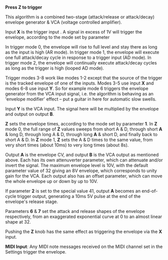 
**Press **Z** to trigger**

This algorithm is a combined two-stage (attack/release or attack/decay)
envelope generator & VCA (voltage controlled amplifier).

Input **X** is the trigger input . A signal in excess of 1V will trigger the envelope, according to the mode set by parameter

In trigger mode 0, the envelope will rise to full level and stay there as long as the input is high (AR mode). In
trigger mode 1, the envelope will execute one full attack/decay cycle in response to a trigger input (AD mode). In
trigger mode 2, the envelope will continually execute attack/decay cycles as long as the trigger is high (looped AD
mode).

Trigger modes 3-8 work like modes 1-2 except that the source of the trigger is the tracked envelope of one of the
inputs. Modes 3-5 use input **X** and modes 6-8 use input **Y**. So for example mode 6 triggers the envelope generator from the
VCA input signal, i.e. the algorithm is behaving as an 'envelope modifier' effect – put a guitar in here for automatic
slow swells.

Input **Y** is the VCA input. The signal here will be multiplied by the envelope and output on output **B**.

**Z** sets the envelope times, according to the mode set by parameter **1**. In **Z** mode 0, the full range of **Z** values sweeps from
short  A & D, through short **A** & long D, through long  A & D, through long **A** & short D, and finally back to short  A & D. In
**Z** mode 1, **Z** sets the  A & D times to the same value, from very short times (about 10ms) to very long times (about 8s).

Output **A** is the envelope CV, and output **B** is the VCA output as mentioned above. Each has its own attenuverter parameter,
which can attenuate and/or invert the signal. The maximum envelope level is 10V, with the default parameter value of 32
giving an 8V envelope, which corresponds to unity gain for the VCA. Each output also has an offset parameter, which can
move the whole envelope up or down by up to 10V.

If parameter **2** is set to the special value 41, output **A** becomes an end-of-cycle trigger output, generating a 10ms 5V
pulse at the end of the envelope's release stage.

Parameters **6** & **7** set the attack and release shapes of the envelope respectively, from an exaggerated exponential curve
at 0 to an almost linear shape at 32.

Pushing the **Z** knob has the same effect as triggering the envelope via the **X** input.

**MIDI Input**: Any MIDI note messages received on the MIDI channel set in the Settings trigger the envelope.
